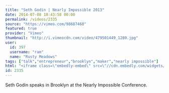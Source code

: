 ```yaml
---
title: "Seth Godin | Nearly Impossible 2013"
date: 2014-07-08 18:43:58 00:00
permalink: /videos/2335
source: "https://vimeo.com/98687468"
featured: true
provider: "Vimeo"
thumbnail: "http://i.vimeocdn.com/video/479501449_1280.jpg"
user:
  id: 397
  username: "ram"
  name: "Rusty Meadows"
tags: ["talk","entrepreneur","brooklyn","maker","nearly impossible"]
html: "<iframe class=\"embedly-embed\" src=\"//cdn.embedly.com/widgets/media.html?src=http%3A%2F%2Fplayer.vimeo.com%2Fvideo%2F98687468&wmode=transparent&src_secure=1&url=http%3A%2F%2Fvimeo.com%2F98687468&image=http%3A%2F%2Fi.vimeocdn.com%2Fvideo%2F479501449_1280.jpg&key=daaebf4d9cdd46779200162d0ca86e20&type=text%2Fhtml&schema=vimeo\" width=\"1280\" height=\"720\" scrolling=\"no\" frameborder=\"0\" allowfullscreen></iframe>"
id: 2335
---
```


Seth Godin speaks in Brooklyn at the Nearly Impossible Conference.